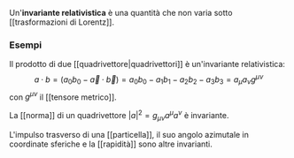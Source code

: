Un'**invariante relativistica** è una quantità che non varia sotto [[trasformazioni di Lorentz]].
### Esempi
Il prodotto di due [[quadrivettore|quadrivettori]] è un'invariante relativistica:
$$a\cdot b=(a_{0}b_{0}-\vec{a}\cdot\vec{b})=a_{0}b_{0}-a_{1}b_{1}-a_{2}b_{2}-a_{3}b_{3}=a_{\mu}a_{\nu}g^{\mu\nu}$$
con $g^{\mu\nu}$ il [[tensore metrico]].

La [[norma]] di un quadrivettore $|a|^{2}=g_{\mu\nu}a^{\mu}a^{\nu}$ è invariante.

L'impulso trasverso di una [[particella]], il suo angolo azimutale in coordinate sferiche e la [[rapidità]] sono altre invarianti.